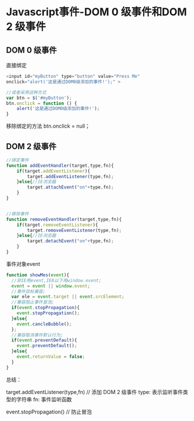 # Javascript事件-DOM 0 级事件和DOM 2 级事件

## DOM 0 级事件
直接绑定
```js
<input id="myButton" type="button" value="Press Me" 
onclick="alert('这是通过DOM0级添加的事件!');" >

//或者采用这种方式
var btn = $('#myButton');
btn.onclick = function () {
    alert('这是通过DOM0级添加的事件!');
}
```

移除绑定的方法
btn.onclick = null；

## DOM 2 级事件

```js
//绑定事件
function addEventHandler(target,type,fn){
    if(target.addEventListener){
        target.addEventListener(type,fn);
    }else{//IE浏览器
        target.attachEvent("on"+type,fn);
    }
}


//移除事件
function removeEventHandler(target,type,fn){
    if(target.removeEventListener){
        target.removeEventListener(type,fn);
    }else{//IE浏览器
        target.detachEvent("on"+type,fn);
    }
}
```


事件对象event

```js
function showMes(event){
  //非IE用event,IE8以下用window.event;
  event = event || window.event;  
  //事件目标兼容;
  var ele = event.target || event.srcElement;
  //兼容阻止事件冒泡;
  if(event.stopPropagation){
    event.stopPropagation();
  }else{
    event.cancleBubble();
  };
  //兼容取消事件默认行为;
  if(event.preventDefault){
    event.preventDefault();
  }else{
    event.returnValue = false;
  }
}
```

总结：

target.addEventListener(type,fn)    // 添加 DOM 2 级事件
type: 表示监听事件类型的字符串
fn: 事件监听函数

event.stopPropagation()     // 防止冒泡